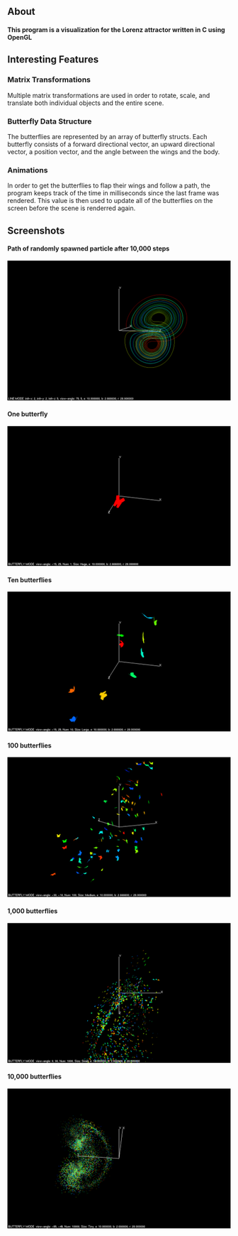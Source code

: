 ## About

#### This program is a visualization for the Lorenz attractor written in C using OpenGL

## Interesting Features

### Matrix Transformations

Multiple matrix transformations are used in order to rotate, scale, and translate both individual objects and the entire scene.

### Butterfly Data Structure

The butterflies are represented by an array of butterfly structs. Each butterfly consists of a forward directional vector, an upward directional vector, a position vector, and the angle between the wings and the body.

### Animations

In order to get the butterflies to flap their wings and follow a path, the program keeps track of the time in milliseconds since the last frame was rendered. This value is then used to update all of the butterflies on the screen before the scene is renderred again.



## Screenshots
#### Path of randomly spawned particle after 10,000 steps
![Lorenz Attractor Line](Screenshots/lorenzLine.png)

#### One butterfly
![One Butterfly](Screenshots/oneButterfly.png)

#### Ten butterflies
![Ten Butterflies](Screenshots/tenButterfly.png)

#### 100 butterflies
![One Hundred Butterflies](Screenshots/hundredButterfly.png)

#### 1,000 butterflies
![One Thousand Butterflies](Screenshots/thousandButterfly.png)

#### 10,000 butterflies
![Ten Thousand Butterflies](Screenshots/tenThousandButterfly.png)
